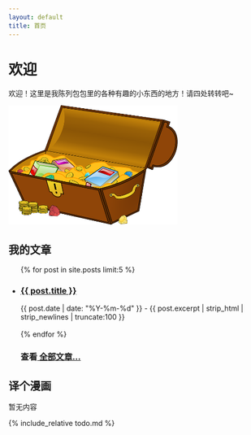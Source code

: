 ```yaml
---
layout: default
title: 首页
---
```


# 欢迎

欢迎！这里是我陈列包包里的各种有趣的小东西的地方！请四处转转吧~

<img src="/img/treasure-161753_640.png" width="66%" />

## 我的文章

<ul>
  {% for post in site.posts limit:5 %}
    <li>
      <h3><a href="{{ post.url }}">{{ post.title }}</a></h3> {{ post.date | date: "%Y-%m-%d" }} - {{ post.excerpt | strip_html | strip_newlines | truncate:100 }}
      <br><br>
    </li>
  {% endfor %}
  <h3>查看<a href="https://oicebot.github.io/titles"> 全部文章… </a></h3>

</ul>

## 译个漫画

暂无内容

{% include_relative todo.md %}
